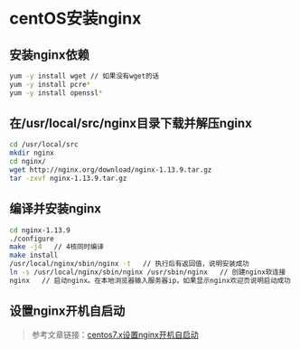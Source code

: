 # centOS安装nginx

## 安装nginx依赖

```bash
yum -y install wget // 如果没有wget的话
yum -y install pcre* 
yum -y install openssl*
```

## 在/usr/local/src/nginx目录下载并解压nginx

```bash
cd /usr/local/src
mkdir nginx
cd nginx/
wget http://nginx.org/download/nginx-1.13.9.tar.gz
tar -zxvf nginx-1.13.9.tar.gz
```

## 编译并安装nginx

```bash
cd nginx-1.13.9
./configure
make -j4   // 4核同时编译
make install
/usr/local/nginx/sbin/nginx -t   // 执行后有返回值，说明安装成功
ln -s /usr/local/nginx/sbin/nginx /usr/sbin/nginx   // 创建nginx软连接
nginx   // 启动nginx。在本地浏览器输入服务器ip，如果显示nginx欢迎页说明启动成功
```

## 设置nginx开机自启动
>
> 参考文章链接：[centos7.x设置nginx开机自启动](https://www.cnblogs.com/bkwxx/p/10717891.html)
